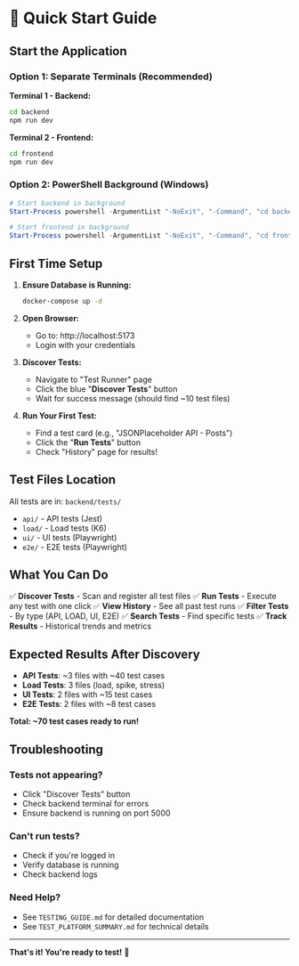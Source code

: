 # 🚀 Quick Start Guide

## Start the Application

### Option 1: Separate Terminals (Recommended)

**Terminal 1 - Backend:**
```bash
cd backend
npm run dev
```

**Terminal 2 - Frontend:**
```bash
cd frontend
npm run dev
```

### Option 2: PowerShell Background (Windows)

```powershell
# Start backend in background
Start-Process powershell -ArgumentList "-NoExit", "-Command", "cd backend; npm run dev"

# Start frontend in background
Start-Process powershell -ArgumentList "-NoExit", "-Command", "cd frontend; npm run dev"
```

## First Time Setup

1. **Ensure Database is Running:**
   ```bash
   docker-compose up -d
   ```

2. **Open Browser:**
   - Go to: http://localhost:5173
   - Login with your credentials

3. **Discover Tests:**
   - Navigate to "Test Runner" page
   - Click the blue "**Discover Tests**" button
   - Wait for success message (should find ~10 test files)

4. **Run Your First Test:**
   - Find a test card (e.g., "JSONPlaceholder API - Posts")
   - Click the "**Run Tests**" button
   - Check "History" page for results!

## Test Files Location

All tests are in: `backend/tests/`
- `api/` - API tests (Jest)
- `load/` - Load tests (K6)
- `ui/` - UI tests (Playwright)
- `e2e/` - E2E tests (Playwright)

## What You Can Do

✅ **Discover Tests** - Scan and register all test files
✅ **Run Tests** - Execute any test with one click
✅ **View History** - See all past test runs
✅ **Filter Tests** - By type (API, LOAD, UI, E2E)
✅ **Search Tests** - Find specific tests
✅ **Track Results** - Historical trends and metrics

## Expected Results After Discovery

- **API Tests**: ~3 files with ~40 test cases
- **Load Tests**: 3 files (load, spike, stress)
- **UI Tests**: 2 files with ~15 test cases
- **E2E Tests**: 2 files with ~8 test cases

**Total: ~70 test cases ready to run!**

## Troubleshooting

### Tests not appearing?
- Click "Discover Tests" button
- Check backend terminal for errors
- Ensure backend is running on port 5000

### Can't run tests?
- Check if you're logged in
- Verify database is running
- Check backend logs

### Need Help?
- See `TESTING_GUIDE.md` for detailed documentation
- See `TEST_PLATFORM_SUMMARY.md` for technical details

---

**That's it! You're ready to test!** 🎉

